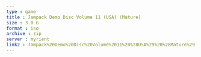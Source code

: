 ```yaml
---
type : game
title : Jampack Demo Disc Volume 11 (USA) (Mature)
size : 3.0 G
format : iso
archive : zip
server : myrient
link2 : Jampack%20Demo%20Disc%20Volume%2011%20%28USA%29%20%28Mature%29
---
```

